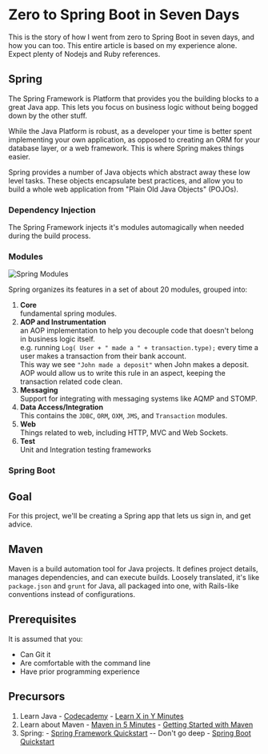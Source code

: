 # Zero to Spring Boot in Seven Days

This is the story of how I went from zero to Spring Boot in seven days, and how you can too. This entire article is based on my experience alone. Expect plenty
of Nodejs and Ruby references.

## Spring

The Spring Framework is Platform that provides you the building blocks to
a great Java app. This lets you focus on business logic without
being bogged down by the other stuff.

While the Java Platform is robust, as a developer your time is better spent
implementing your own application, as opposed to creating an ORM for your
database layer, or a web framework. This is where Spring makes things easier.

Spring provides a number of Java objects which abstract away these low level
tasks. These objects encapsulate best practices, and allow you to build a whole
web application from "Plain Old Java Objects" (POJOs).

### Dependency Injection

The Spring Framework injects it's modules automagically when needed during the
build process.

### Modules

![Spring Modules](http://docs.spring.io/spring/docs/current/spring-framework-reference/htmlsingle/images/spring-overview.png)

Spring organizes its features in a set of about 20 modules, grouped into:

1. **Core**  
  fundamental spring modules.
2. **AOP and Instrumentation**  
  an AOP implementation to help you decouple code that doesn't belong in business logic itself.  
  e.g. running `Log( User + " made a " + transaction.type);` every time a user makes a transaction from their bank account.  
  This way we see `"John made a deposit"` when John makes a deposit.  
  AOP would allow us to write this rule in an aspect, keeping the transaction related code clean.
3. **Messaging**  
  Support for integrating with messaging systems like AQMP and STOMP.
4. **Data Access/Integration**  
  This contains the `JDBC`, `ORM`, `OXM`, `JMS`, and `Transaction` modules.
5. **Web**  
   Things related to web, including HTTP, MVC and Web Sockets.
6. **Test**  
  Unit and Integration testing frameworks

### Spring Boot

## Goal

For this project, we'll be creating a Spring app that lets us sign in, and get advice.

## Maven

Maven is a build automation tool for Java projects. It defines project details, manages dependencies, and can execute builds. Loosely translated, it's
like `package.json` and `grunt` for Java, all packaged into one, with Rails-like
conventions instead of configurations.

## Prerequisites

It is assumed that you:

  - Can Git it
  - Are comfortable with the command line
  - Have prior programming experience

## Precursors

  1. Learn Java
    - [Codecademy](https://www.codecademy.com/learn/learn-java)
    - [Learn X in Y Minutes](https://learnxinyminutes.com/docs/java/)
  2. Learn about Maven
    - [Maven in 5 Minutes](https://maven.apache.org/guides/getting-started/maven-in-five-minutes.html)
    - [Getting Started with Maven](http://spring.io/guides/gs/maven/)
  3. Spring:
    - [Spring Framework Quickstart](https://projects.spring.io/spring-framework/) -- Don't go deep
    - [Spring Boot Quickstart](http://projects.spring.io/spring-boot/)
